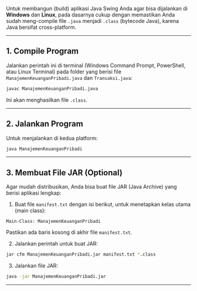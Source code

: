 Untuk membangun (build) aplikasi Java Swing Anda agar bisa dijalankan di **Windows** dan **Linux**, pada dasarnya cukup dengan memastikan Anda sudah meng-compile file `.java` menjadi `.class` (bytecode Java), karena Java bersifat cross-platform.

---

## 1. Compile Program

Jalankan perintah ini di terminal (Windows Command Prompt, PowerShell, atau Linux Terminal) pada folder yang berisi file `ManajemenKeuanganPribadi.java` dan `Transaksi.java`:

```bash
javac ManajemenKeuanganPribadi.java
```

Ini akan menghasilkan file `.class`.

---

## 2. Jalankan Program

Untuk menjalankan di kedua platform:

```bash
java ManajemenKeuanganPribadi
```

---

## 3. Membuat File JAR (Optional)

Agar mudah distribusikan, Anda bisa buat file JAR (Java Archive) yang berisi aplikasi lengkap:

1. Buat file `manifest.txt` dengan isi berikut, untuk menetapkan kelas utama (main class):

```
Main-Class: ManajemenKeuanganPribadi
```

Pastikan ada baris kosong di akhir file `manifest.txt`.

2. Jalankan perintah untuk buat JAR:

```bash
jar cfm ManajemenKeuanganPribadi.jar manifest.txt *.class
```

3. Jalankan file JAR:

```bash
java -jar ManajemenKeuanganPribadi.jar
```

---
